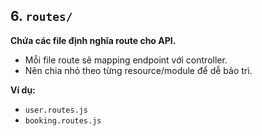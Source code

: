 ## 6. `routes/`

**Chứa các file định nghĩa route cho API.**

- Mỗi file route sẽ mapping endpoint với controller.
- Nên chia nhỏ theo từng resource/module để dễ bảo trì.

**Ví dụ:**

- `user.routes.js`
- `booking.routes.js`
